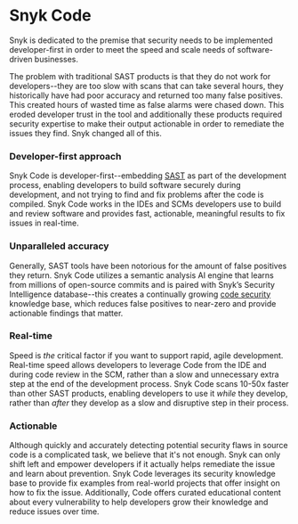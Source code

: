 # Snyk Code

Snyk is dedicated to the premise that security needs to be implemented developer-first in order to meet the speed and scale needs of software-driven businesses.

The problem with traditional SAST products is that they do not work for developers--they are too slow with scans that can take several hours, they historically have had poor accuracy and returned too many false positives. This created hours of wasted time as false alarms were chased down. This eroded developer trust in the tool and additionally these products required security expertise to make their output actionable in order to remediate the issues they find. Snyk changed all of this.

### Developer-first approach

Snyk Code is developer-first--embedding [SAST](https://snyk.io/learn/application-security/sast-vs-dast/) as part of the development process, enabling developers to build software securely during development, and not trying to find and fix problems after the code is compiled. Snyk Code works in the IDEs and SCMs developers use to build and review software and provides fast, actionable, meaningful results to fix issues in real-time.

### Unparalleled accuracy

Generally, SAST tools have been notorious for the amount of false positives they return. Snyk Code utilizes a semantic analysis AI engine that learns from millions of open-source commits and is paired with Snyk’s Security Intelligence database--this creates a continually growing [code security](https://snyk.io/learn/secure-coding-practices/) knowledge base, which reduces false positives to near-zero and provide actionable findings that matter.

### Real-time

Speed is _the_ critical factor if you want to support rapid, agile development. Real-time speed allows developers to leverage Code from the IDE and during code review in the SCM, rather than a slow and unnecessary extra step at the end of the development process. Snyk Code scans 10-50x faster than other SAST products, enabling developers to use it _while_ they develop, rather than _after_ they develop as a slow and disruptive step in their process.

### Actionable

Although quickly and accurately detecting potential security flaws in source code is a complicated task, we believe that it's not enough. Snyk can only shift left and empower developers if it actually helps remediate the issue and learn about prevention. Snyk Code leverages its security knowledge base to provide fix examples from real-world projects that offer insight on how to fix the issue. Additionally, Code offers curated educational content about every vulnerability to help developers grow their knowledge and reduce issues over time.
